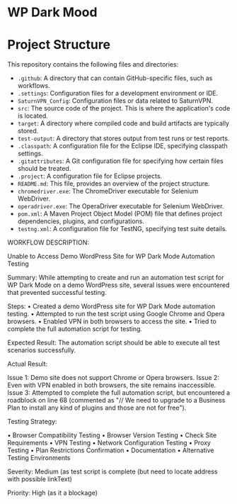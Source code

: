# WP Dark Mood
 # Project Structure

This repository contains the following files and directories:

- `.github`: A directory that can contain GitHub-specific files, such as workflows.
- `.settings`: Configuration files for a development environment or IDE.
- `SaturnVPN_Config`: Configuration files or data related to SaturnVPN.
- `src`: The source code of the project. This is where the application's code is located.
- `target`: A directory where compiled code and build artifacts are typically stored.
- `test-output`: A directory that stores output from test runs or test reports.
- `.classpath`: A configuration file for the Eclipse IDE, specifying classpath settings.
- `.gitattributes`: A Git configuration file for specifying how certain files should be treated.
- `.project`: A configuration file for Eclipse projects.
- `README.md`: This file, provides an overview of the project structure.
- `chromedriver.exe`: The ChromeDriver executable for Selenium WebDriver.
- `operadriver.exe`: The OperaDriver executable for Selenium WebDriver.
- `pom.xml`: A Maven Project Object Model (POM) file that defines project dependencies, plugins, and configurations.
- `testng.xml`: A configuration file for TestNG, specifying test suite details.



WORKFLOW DESCRIPTION:

Unable to Access Demo WordPress Site for WP Dark Mode Automation Testing

Summary: 
While attempting to create and run an automation test script for WP Dark Mode on a demo WordPress site, several issues were encountered that prevented successful testing.

Steps:
•	Created a demo WordPress site for WP Dark Mode automation testing.
•	Attempted to run the test script using Google Chrome and Opera browsers.
•	Enabled VPN in both browsers to access the site.
•	Tried to complete the full automation script for testing.

Expected Result: 
The automation script should be able to execute all test scenarios successfully.

Actual Result:

Issue 1: Demo site does not support Chrome or Opera browsers.
Issue 2: Even with VPN enabled in both browsers, the site remains inaccessible.
Issue 3: Attempted to complete the full automation script, but encountered a roadblock on line 68 (commented as "// We need to upgrade to a Business Plan to install any kind of plugins and those are not for free").


Testing Strategy:

•	Browser Compatibility Testing
•	Browser Version Testing
•	Check Site Requirements
•	VPN Testing
•	Network Configuration Testing
•	Proxy Testing
•	Plan Restrictions Confirmation
•	Documentation 
•	Alternative Testing Environments


Severity: 
Medium (as test script is complete (but need to locate address with possible linkText)

Priority:
High (as it a blockage)
